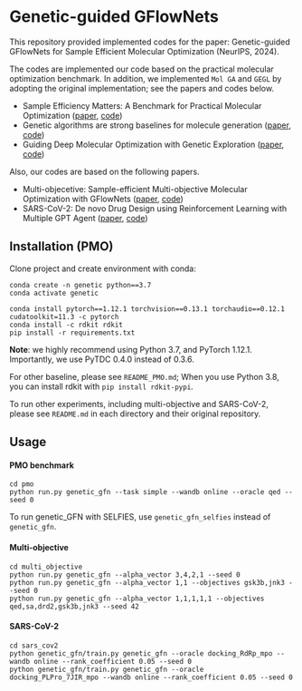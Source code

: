 # Genetic-guided GFlowNets

This repository provided implemented codes for the paper: Genetic-guided GFlowNets for Sample Efficient Molecular Optimization (NeurIPS, 2024). 
> 

The codes are implemented our code based on the practical molecular optimization benchmark.
In addition, we implemented `Mol GA` and `GEGL` by adopting the original implementation; see the papers and codes below.

- Sample Efficiency Matters: A Benchmark for Practical Molecular Optimization ([paper](https://arxiv.org/abs/2206.12411), [code](https://github.com/wenhao-gao/mol_opt))
- Genetic algorithms are strong baselines for molecule generation ([paper](https://arxiv.org/abs/2310.09267), [code](https://github.com/AustinT/mol_ga))
- Guiding Deep Molecular Optimization with Genetic Exploration ([paper](https://proceedings.neurips.cc/paper/2020/hash/8ba6c657b03fc7c8dd4dff8e45defcd2-Abstract.html), [code](https://github.com/sungsoo-ahn/genetic-expert-guided-learning))

Also, our codes are based on the following papers.
- Multi-objecetive: Sample-efficient Multi-objective Molecular Optimization with GFlowNets ([paper](https://arxiv.org/abs/2302.04040), [code](https://github.com/violet-sto/HN-GFN))
- SARS-CoV-2: De novo Drug Design using Reinforcement Learning with Multiple GPT Agent ([paper](https://arxiv.org/abs/2401.06155), [code](https://github.com/HXYfighter/MolRL-MGPT))


## Installation (PMO)

Clone project and create environment with conda:
```
conda create -n genetic python==3.7
conda activate genetic

conda install pytorch==1.12.1 torchvision==0.13.1 torchaudio==0.12.1 cudatoolkit=11.3 -c pytorch
conda install -c rdkit rdkit
pip install -r requirements.txt
```

**Note**: we highly recommend using Python 3.7, and PyTorch 1.12.1. Importantly, we use PyTDC 0.4.0 instead of 0.3.6.

For other baseline, please see `README_PMO.md`;
When you use Python 3.8, you can install rdkit with `pip install rdkit-pypi`.

To run other experiments, including multi-objective and SARS-CoV-2, please see `README.md` in each directory and their original repository.


## Usage
#### PMO benchmark

```
cd pmo
python run.py genetic_gfn --task simple --wandb online --oracle qed --seed 0
```

To run genetic_GFN with SELFIES, use `genetic_gfn_selfies` instead of `genetic_gfn`.


#### Multi-objective

```
cd multi_objective
python run.py genetic_gfn --alpha_vector 3,4,2,1 --seed 0
python run.py genetic_gfn --alpha_vector 1,1 --objectives gsk3b,jnk3 --seed 0
python run.py genetic_gfn --alpha_vector 1,1,1,1,1 --objectives qed,sa,drd2,gsk3b,jnk3 --seed 42
```


#### SARS-CoV-2

```
cd sars_cov2
python genetic_gfn/train.py genetic_gfn --oracle docking_RdRp_mpo --wandb online --rank_coefficient 0.05 --seed 0
python genetic_gfn/train.py genetic_gfn --oracle docking_PLPro_7JIR_mpo --wandb online --rank_coefficient 0.05 --seed 0
```


